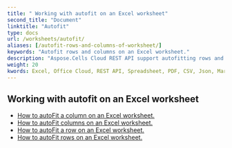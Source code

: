 ```yaml
---
title: " Working with autofit on an Excel worksheet"
second_title: "Document"
linktitle: "Autofit"
type: docs
url: /worksheets/autofit/
aliases: [/autofit-rows-and-columns-of-worksheet/]
keywords: "Autofit rows and columns on an Excel worksheet."
description: "Aspose.Cells Cloud REST API support autofitting rows and columns on an Excel worksheet. SDK support kinds of development languages. They include Android, C#, Go, Java, NodeJS, Perl, PHP, Python, Ruby, and swift."
weight: 20
kwords: Excel, Office Cloud, REST API, Spreadsheet, PDF, CSV, Json, Markdown,  Working with autofit on an Excel worksheet
---
```


## Working with autofit on an Excel worksheet

- [How to autoFit a column on an Excel worksheet.](/cells/worksheets/autofit/column/)
- [How to autoFit columns on an Excel worksheet.](/cells/worksheets/autofit/columns/)
- [How to autoFit a row on an Excel worksheet.](/cells/worksheets/autofit/row/)
- [How to autoFit rows on an Excel worksheet.](/cells/worksheets/autofit/rows/)
